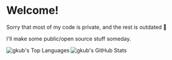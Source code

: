 <h1>Welcome!</h1>

<div>
  <p>Sorry that most of my code is private, and the rest is outdated 🫠</p>
  <p>I'll make some public/open source stuff someday.</p>
</div>

<!-- Language Stats -->
<picture>
  <source 
    srcset="https://github-readme-stats-gkubs-projects.vercel.app/api/top-langs/?username=gkub&theme=shadow_red&border_color=DADADA&text_color=DADADA" 
    media="(prefers-color-scheme: dark)"
  />
  <source 
    srcset="https://github-readme-stats-gkubs-projects.vercel.app/api/top-langs/?username=gkub&theme=shadow_red" 
    media="(prefers-color-scheme: light), (prefers-color-scheme: no-preference)"
  />
  <img align="left" alt="gkub's Top Languages" src="https://github-readme-stats-gkubs-projects.vercel.app/api/top-langs/?username=gkub&theme=shadow_red" />
</picture>

<!-- Overall Stats -->
<picture>
  <source 
    srcset="https://github-readme-stats-gkubs-projects.vercel.app/api?username=gkub&theme=shadow_red&border_color=DADADA&text_color=DADADA&show_icons=true&hide_rank=true" 
    media="(prefers-color-scheme: dark)"
  />
  <source 
    srcset="https://github-readme-stats-gkubs-projects.vercel.app/api?username=gkub&theme=shadow_red&show_icons=true&hide_rank=true" 
    media="(prefers-color-scheme: light), (prefers-color-scheme: no-preference)"
  />
  <img align="left" alt="gkub's GitHub Stats" src="https://github-readme-stats-gkubs-projects.vercel.app/api?username=gkub&theme=shadow_red&show_icons=true&hide_rank=true" />  
</picture>

<!--  
[![Top Langs](https://github-readme-stats-kappa-sepia-69.vercel.app/api/top-langs/?username=gkub&show_icons=true&theme=radical)](https://github.com/anuraghazra/github-readme-stats) 
[![gkub's GitHub stats](https://github-readme-stats-kappa-sepia-69.vercel.app/api?username=gkub&theme=radical)](https://github.com/anuraghazra/github-readme-stats)
-->
